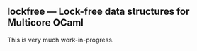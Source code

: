 lockfree — Lock-free data structures for Multicore OCaml
--------------------------------------------------------

This is very much work-in-progress.
